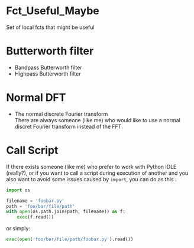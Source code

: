 # Fct_Useful_Maybe
Set of local fcts that might be useful

# Butterworth filter
* Bandpass Butterworth filter
* Highpass Butterworth filter

# Normal DFT
* The normal discrete Fourier transform  
There are always someone (like me) who would like to use a normal discret Fourier transform instead of the FFT.

# Call Script
If there exists someone (like me) who prefer to work with Python IDLE (really?), or if you want to call a script during execution of another and you also want to avoid some issues caused by ``import``, you can do as this :
```python
import os

filename = 'foobar.py'
path = 'foo/bar/file/path'
with open(os.path.join(path, filename)) as f:
    exec(f.read())
```
or simply:
```python
exec(open('foo/bar/file/path/foobar.py').read())
```
